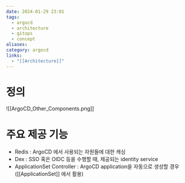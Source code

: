 ```yaml
---
date: 2024-01-29 23:01
tags:
  - argocd
  - architecture
  - gitops
  - concept
aliases: 
category: argocd
links:
  - "[[Architecture]]"
---
```

# 정의


![[ArgoCD_Other_Components.png]]


# 주요 제공 기능
- Redis : ArgoCD 에서 사용되는 자원들에 대한 캐싱
- Dex : SSO 혹은 OIDC 등을 수행할 때, 제공되는 identity service
- ApplicationSet Controller : ArgoCD application을 자동으로 생성할 경우 ([[ApplicationSet]] 에서 활용)